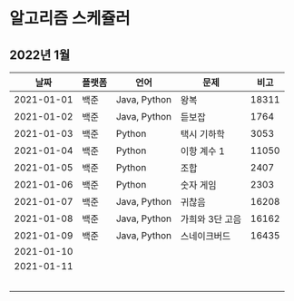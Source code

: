 # 알고리즘 스케쥴러

## 2022년 1월

| 날짜       | 플랫폼 | 언어         | 문제            | 비고  |
| ---------- | ------ | ------------ | --------------- | ----- |
| 2021-01-01 | 백준   | Java, Python | 왕복            | 18311 |
| 2021-01-02 | 백준   | Java, Python | 듣보잡          | 1764  |
| 2021-01-03 | 백준   | Python       | 택시 기하학     | 3053  |
| 2021-01-04 | 백준   | Python       | 이항 계수 1     | 11050 |
| 2021-01-05 | 백준   | Python       | 조합            | 2407  |
| 2021-01-06 | 백준   | Python       | 숫자 게임       | 2303  |
| 2021-01-07 | 백준   | Java, Python | 귀찮음          | 16208 |
| 2021-01-08 | 백준   | Java, Python | 가희와 3단 고음 | 16162 |
| 2021-01-09 | 백준   | Java, Python | 스네이크버드    | 16435 |
| 2021-01-10 |        |              |                 |       |
| 2021-01-11 |        |              |                 |       |
|            |        |              |                 |       |
|            |        |              |                 |       |
|            |        |              |                 |       |
|            |        |              |                 |       |
|            |        |              |                 |       |
